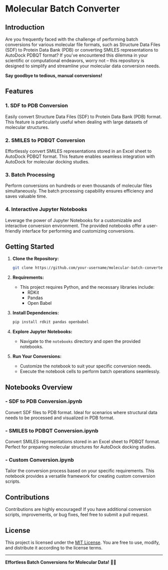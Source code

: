 # Molecular Batch Converter

## Introduction

Are you frequently faced with the challenge of performing batch conversions for various molecular file formats, such as Structure Data Files (SDF) to Protein Data Bank (PDB) or converting SMILES representations to AutoDock PDBQT format? If you've encountered this dilemma in your scientific or computational endeavors, worry not – this repository is designed to simplify and streamline your molecular data conversion needs.

**Say goodbye to tedious, manual conversions!**

## Features

### 1. SDF to PDB Conversion

Easily convert Structure Data Files (SDF) to Protein Data Bank (PDB) format. This feature is particularly useful when dealing with large datasets of molecular structures.

### 2. SMILES to PDBQT Conversion

Effortlessly convert SMILES representations stored in an Excel sheet to AutoDock PDBQT format. This feature enables seamless integration with AutoDock for molecular docking studies.

### 3. Batch Processing

Perform conversions on hundreds or even thousands of molecular files simultaneously. The batch processing capability ensures efficiency and saves valuable time.

### 4. Interactive Jupyter Notebooks

Leverage the power of Jupyter Notebooks for a customizable and interactive conversion environment. The provided notebooks offer a user-friendly interface for performing and customizing conversions.

## Getting Started

1. **Clone the Repository:**
   ```bash
   git clone https://github.com/your-username/molecular-batch-converter.git
   ```

2. **Requirements:**
   - This project requires Python, and the necessary libraries include:
     - RDKit
     - Pandas
     - Open Babel

3. **Install Dependencies:**
   ```bash
   pip install rdkit pandas openbabel
   ```

4. **Explore Jupyter Notebooks:**
   - Navigate to the `notebooks` directory and open the provided notebooks.

5. **Run Your Conversions:**
   - Customize the notebook to suit your specific conversion needs.
   - Execute the notebook cells to perform batch operations seamlessly.

## Notebooks Overview

### - SDF to PDB Conversion.ipynb

Convert SDF files to PDB format. Ideal for scenarios where structural data needs to be processed and visualized in PDB format.

### - SMILES to PDBQT Conversion.ipynb

Convert SMILES representations stored in an Excel sheet to PDBQT format. Perfect for preparing molecular structures for AutoDock docking studies.

### - Custom Conversion.ipynb

Tailor the conversion process based on your specific requirements. This notebook provides a versatile framework for creating custom conversion scripts.

## Contributions

Contributions are highly encouraged! If you have additional conversion scripts, improvements, or bug fixes, feel free to submit a pull request.

## License

This project is licensed under the [MIT License](LICENSE). You are free to use, modify, and distribute it according to the license terms.

---

**Effortless Batch Conversions for Molecular Data!** 🧪✨